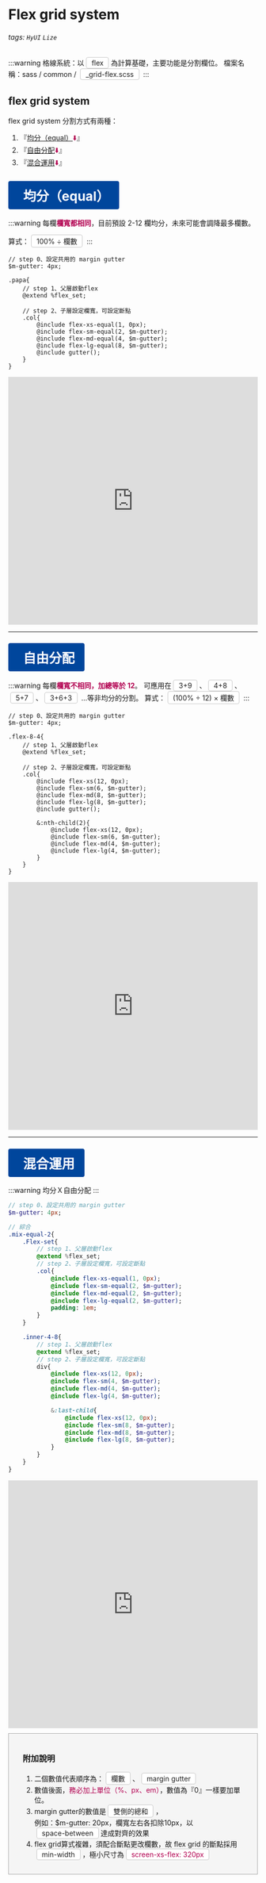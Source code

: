 # Flex grid system

###### tags: `HyUI` `Lize`

:::warning
格線系統：以<span class="focus2">flex</span>為計算基礎，主要功能是分割欄位。
檔案名稱：sass / common / <span class="focus2">\_grid-flex.scss</span>
:::

<style>
/* 顏色設定 <span class="blue"></span>*/
.title{
    font-size: 26px; color: #fff;
    background:#00469C; display:inline-block;
    padding: 10px 20px 10px 30px;
    border-radius: 4px;
}
.sub-title{ font-size: 20px; color: #00469C; }
.box{
    padding: 1em 2em;
    background:#f5f5f5;
    margin: 10px 0;
    border: solid 1px #aaa;
}

.focus { color: #B20050; }
.focus2 {
    color: #222; border: solid 1px #c8c8c8;
    display: inline-block;
    padding: 2px 10px; margin: 0 4px;
    border-radius: 4px;
    background: #fff;
}
.link{ font-size: 20px; color: #B20050;}
.ui-infobar{ max-width:95%; }
.markdown-body{ max-width:95%; }
</style>
<!-- ## 標題
:::warning
簡介
:::
```sass=
.a{
    text-align: center;
}
```
```htmlmixed=
<a>123</a>
``` -->

## flex grid system

flex grid system 分割方式有兩種：

1. 『<span class="focus">[均分（equal）](#item-1):arrow_down:</span>』
2. 『<span class="focus">[自由分配](#item-2):arrow_down:</span>』
3. 『<span class="focus">[混合運用](#item-3):arrow_down:</span>』

### <span class="title" id="item-1">均分（equal）</span>

:::warning
每欄<b class="focus">欄寬都相同</b>，目前預設 2-12 欄均分，未來可能會調降最多欄數。

算式：<span class="focus2">100% ÷ 欄數</span>
:::

```sass=
// step 0、設定共用的 margin gutter
$m-gutter: 4px;

.papa{
    // step 1、父層啟動flex
    @extend %flex_set;

    // step 2、子層設定欄寬，可設定斷點
    .col{
        @include flex-xs-equal(1, 0px);
        @include flex-sm-equal(2, $m-gutter);
        @include flex-md-equal(4, $m-gutter);
        @include flex-lg-equal(8, $m-gutter);
        @include gutter();
    }
}
```

<iframe height="500" style="width: 100%;" scrolling="no" title="flex grid system equal" src="https://codepen.io/u00hyui/embed/dyWyGar?defaultTab=html%2Cresult" frameborder="no" loading="lazy" allowtransparency="true" allowfullscreen="true">
  See the Pen <a href="https://codepen.io/u00hyui/pen/dyWyGar">
  flex grid system equal</a> by u00hyui (<a href="https://codepen.io/u00hyui">@u00hyui</a>)
  on <a href="https://codepen.io">CodePen</a>.
</iframe>

---

### <span class="title" id="item-2">自由分配</span>

:::warning
每欄<b class="focus">欄寬不相同，加總等於 12</b>。
可應用在<span class="focus2">3+9</span>、<span class="focus2">4+8</span>、<span class="focus2">5+7</span>、<span class="focus2">3+6+3</span> ...等非均分的分割。
算式：<span class="focus2">(100% ÷ 12) × 欄數</span>
:::

```sass=
// step 0、設定共用的 margin gutter
$m-gutter: 4px;

.flex-8-4{
    // step 1、父層啟動flex
    @extend %flex_set;

    // step 2、子層設定欄寬，可設定斷點
    .col{
        @include flex-xs(12, 0px);
        @include flex-sm(6, $m-gutter);
        @include flex-md(8, $m-gutter);
        @include flex-lg(8, $m-gutter);
        @include gutter();

        &:nth-child(2){
            @include flex-xs(12, 0px);
            @include flex-sm(6, $m-gutter);
            @include flex-md(4, $m-gutter);
            @include flex-lg(4, $m-gutter);
        }
    }
}
```

<iframe height="500" style="width: 100%;" scrolling="no" title="flex grid system" src="https://codepen.io/u00hyui/embed/abWbdeR?defaultTab=html%2Cresult" frameborder="no" loading="lazy" allowtransparency="true" allowfullscreen="true">
  See the Pen <a href="https://codepen.io/u00hyui/pen/abWbdeR">
  flex grid system</a> by u00hyui (<a href="https://codepen.io/u00hyui">@u00hyui</a>)
  on <a href="https://codepen.io">CodePen</a>.
</iframe>

---

### <span class="title" id="item-3">混合運用</span>

:::warning
均分Ｘ自由分配
:::

```sass
// step 0、設定共用的 margin gutter
$m-gutter: 4px;

// 綜合
.mix-equal-2{
    .Flex-set{
        // step 1、父層啟動flex
        @extend %flex_set;
        // step 2、子層設定欄寬，可設定斷點
        .col{
            @include flex-xs-equal(1, 0px);
            @include flex-sm-equal(2, $m-gutter);
            @include flex-md-equal(2, $m-gutter);
            @include flex-lg-equal(2, $m-gutter);
            padding: 1em;
        }
    }

    .inner-4-8{
        // step 1、父層啟動flex
        @extend %flex_set;
        // step 2、子層設定欄寬，可設定斷點
        div{
            @include flex-xs(12, 0px);
            @include flex-sm(4, $m-gutter);
            @include flex-md(4, $m-gutter);
            @include flex-lg(4, $m-gutter);

            &:last-child{
                @include flex-xs(12, 0px);
                @include flex-sm(8, $m-gutter);
                @include flex-md(8, $m-gutter);
                @include flex-lg(8, $m-gutter);
            }
        }
    }
}
```

<iframe height="500" style="width: 100%;" scrolling="no" title="flex grid system mix" src="https://codepen.io/u00hyui/embed/eYWYZZK?defaultTab=html%2Cresult" frameborder="no" loading="lazy" allowtransparency="true" allowfullscreen="true">
  See the Pen <a href="https://codepen.io/u00hyui/pen/eYWYZZK">
  flex grid system mix</a> by u00hyui (<a href="https://codepen.io/u00hyui">@u00hyui</a>)
  on <a href="https://codepen.io">CodePen</a>.
</iframe>

<div class="box">
    <h3>附加說明</h3>
    <ol>
        <li>二個數值代表順序為：<span class="focus2">欄數</span>、<span class="focus2">margin gutter</span></li>
        <li>數值後面，<span class="focus">務必加上單位（%、px、em）</span>，數值為『0』一樣要加單位。</li>
    <li>margin gutter的數值是<span class="focus2">雙側的總和</span>，</br>例如：$m-gutter: 20px，欄寬左右各扣除10px，以<span class="focus2">space-between</span>達成對齊的效果</li>
    <li>flex grid算式複雜，須配合斷點更改欄數，故 flex grid 的斷點採用<span class="focus2">min-width</span>，極小尺寸為<span class="focus2"><span class="focus">screen-xs-flex: 320px</span></span></li>
</ol>
</div>
